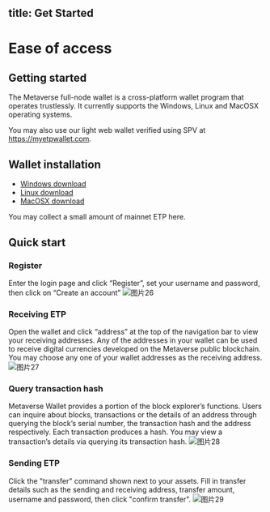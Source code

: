 title: Get Started
---

# Ease of access
## Getting started
The Metaverse full-node wallet is a cross-platform wallet program that operates trustlessly. It currently supports the Windows, Linux and MacOSX operating systems.

You may also use our light web wallet verified using SPV at https://myetpwallet.com.

## Wallet installation
* [Windows download](setup-windows.html)
* [Linux download](setup-linux.html)
* [MacOSX download](setup-macosx.html)

You may collect a small amount of mainnet ETP here. 
## Quick start

### Register
Enter the login page and click “Register”, set your username and password, then click on “Create an account”
![图片26](http://ozr028g59.bkt.clouddn.com/17-11-21/94516277.jpg)

### Receiving ETP
Open the wallet and click “address” at the top of the navigation bar to view your receiving addresses. Any of the addresses in your wallet can be used to receive digital currencies developed on the Metaverse public blockchain. You may choose any one of your wallet addresses as the receiving address.
![图片27](http://ozr028g59.bkt.clouddn.com/17-11-21/57725692.jpg)

### Query transaction hash
Metaverse Wallet provides a portion of the block explorer’s functions. Users can inquire about blocks, transactions or the details of an address through querying the block’s serial number, the transaction hash and the address respectively. Each transaction produces a hash. You may view a transaction’s details via querying its transaction hash.
![图片28](http://ozr028g59.bkt.clouddn.com/17-11-21/59883126.jpg)

### Sending ETP
Click the "transfer" command shown next to your assets. Fill in transfer details such as the sending and receiving address, transfer amount, username and password, then click "confirm transfer".
![图片29](http://ozr028g59.bkt.clouddn.com/17-11-21/59988969.jpg)



